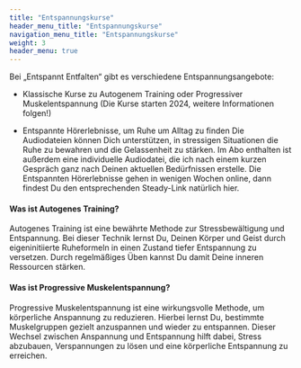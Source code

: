 ```yaml
---
title: "Entspannungskurse"
header_menu_title: "Entspannungskurse"
navigation_menu_title: "Entspannungskurse"
weight: 3
header_menu: true
---
```


Bei „Entspannt Entfalten“ gibt es verschiedene Entspannungsangebote:

* Klassische Kurse zu Autogenem Training oder Progressiver Muskelentspannung
(Die Kurse starten 2024, weitere Informationen folgen!)

* Entspannte Hörerlebnisse, um Ruhe um Alltag zu finden 
Die Audiodateien können Dich unterstützen, in stressigen Situationen die Ruhe zu bewahren und die Gelassenheit zu stärken.
Im Abo enthalten ist außerdem eine individuelle Audiodatei, die ich nach einem kurzen Gespräch ganz nach Deinen aktuellen Bedürfnissen erstelle.
Die Entspannten Hörerlebnisse gehen in wenigen Wochen online, dann findest Du den entsprechenden Steady-Link natürlich hier.

#### Was ist Autogenes Training?
Autogenes Training ist eine bewährte Methode zur Stressbewältigung und Entspannung. Bei dieser Technik lernst Du, 
Deinen Körper und Geist durch eigeninitiierte Ruheformeln in einen Zustand tiefer Entspannung zu versetzen. 
Durch regelmäßiges Üben kannst Du damit Deine inneren Ressourcen stärken.

#### Was ist Progressive Muskelentspannung?
Progressive Muskelentspannung ist eine wirkungsvolle Methode, um körperliche Anspannung zu reduzieren. 
Hierbei lernst Du, bestimmte Muskelgruppen gezielt anzuspannen und wieder zu entspannen. Dieser Wechsel zwischen 
Anspannung und Entspannung hilft dabei, Stress abzubauen, Verspannungen zu lösen und eine körperliche Entspannung 
zu erreichen.

